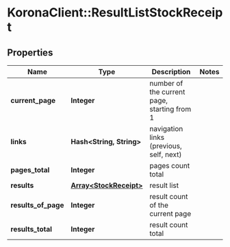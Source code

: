 # KoronaClient::ResultListStockReceipt

## Properties
Name | Type | Description | Notes
------------ | ------------- | ------------- | -------------
**current_page** | **Integer** | number of the current page, starting from 1 | 
**links** | **Hash&lt;String, String&gt;** | navigation links (previous, self, next) | 
**pages_total** | **Integer** | pages count total | 
**results** | [**Array&lt;StockReceipt&gt;**](StockReceipt.md) | result list | 
**results_of_page** | **Integer** | result count of the current page | 
**results_total** | **Integer** | result count total | 


